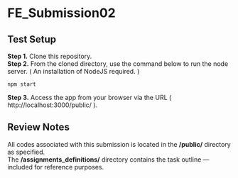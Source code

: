 # FE_Submission02
## Test Setup
**Step 1.** Clone this repository. <br>
**Step 2.** From the cloned directory, use the command below to run the node server. ( An installation of NodeJS required. )
```
npm start
```
**Step 3.** Access the app from your browser via the URL ( http://localhost:3000/public/ ).

## Review Notes
All codes associated with this submission is located in the **/public/** directory as specified. <br>
The **/assignments_definitions/** directory contains the task outline — included for reference purposes.
